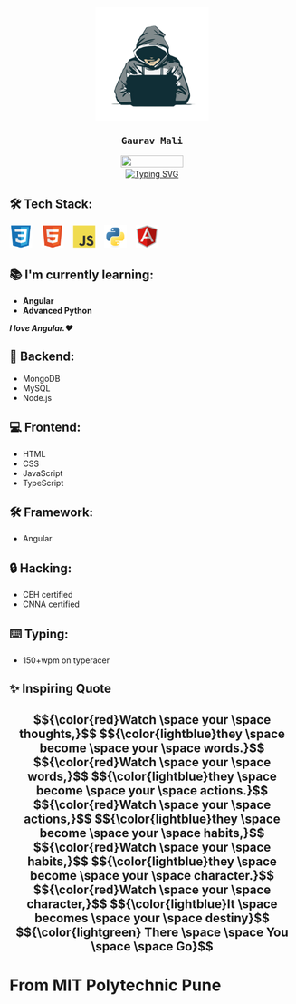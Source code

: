 <div align='center'>
  <div>
    <img src='https://github.com/AshishAntil07/AshishAntil07/blob/home/Prog.png' width='200px' height='200px'>
  </div>
  <h3>
    <pre>Gaurav Mali</pre>
  </h3>
  <div><img src="https://komarev.com/ghpvc/?username=GauravMali&style=flat-square&color=6ec6de" height='21px' width = '110px'/></div>
</div>

<div align='center'>
  <a href="https://git.io/typing-svg"><img src="https://readme-typing-svg.herokuapp.com?font=Fira+Code%2c+consolas&size=25&duration=5000&pause=200&center=true&vCenter=true&width=1000&lines=It's+Gaurav%2C+a+programmer+from+India.;Taking+tutorials+from+Youtube.;Self-taught+programmer+and+tech+enthusiast.;2%2B+years+of+experience+in+web+development." alt="Typing SVG" /></a>
</div>

## 🛠 Tech Stack:

<div>
  <img src="https://github.com/devicons/devicon/blob/master/icons/css3/css3-original.svg"  title="CSS3" alt="CSS" width="40" height="40"/>&nbsp;&nbsp;&nbsp;
  <img src="https://github.com/devicons/devicon/blob/master/icons/html5/html5-original.svg" title="HTML5" alt="HTML" width="40" height="40"/>&nbsp;&nbsp;&nbsp;
  <img src="https://github.com/devicons/devicon/blob/master/icons/javascript/javascript-original.svg" title="JavaScript" alt="JavaScript" width="40" height="40"/>&nbsp;&nbsp;&nbsp;
  <img src="https://github.com/devicons/devicon/blob/master/icons/python/python-original.svg" title="Python" alt="Python" width="40" height="40"/>&nbsp;&nbsp;&nbsp;
  <img src="https://github.com/devicons/devicon/blob/master/icons/angularjs/angularjs-original.svg" title="Angular" alt="Angular" width="40" height="40"/>&nbsp;&nbsp;&nbsp;
</div>

## 📚 I'm currently learning:

- **Angular**
- **Advanced Python**

**_I love Angular.❤_**

## 💼 Backend:

- MongoDB
- MySQL
- Node.js

## 💻 Frontend:

- HTML
- CSS
- JavaScript
- TypeScript

## 🛠️ Framework:

- Angular

## 🔒 Hacking:

- CEH certified
- CNNA certified

## ⌨️ Typing:

- 150+wpm on typeracer



## ✨ Inspiring Quote 

<h2 align='center'>

<div align='center'> 
  $${\color{red}Watch \space your \space thoughts,}$$
$${\color{lightblue}they \space become \space your \space words.}$$
</div>

<div align='center'>  
 $${\color{red}Watch \space your \space words,}$$
 $${\color{lightblue}they \space become \space your \space actions.}$$
</div>

<div align='center'> 
 $${\color{red}Watch \space your \space actions,}$$
 $${\color{lightblue}they \space become \space your \space habits,}$$
</div>

<div align='center'> 
 $${\color{red}Watch \space your \space habits,}$$
 $${\color{lightblue}they \space become \space your \space character.}$$
</div>

<div align='center'> 
 $${\color{red}Watch \space your \space character,}$$
 $${\color{lightblue}It \space  becomes \space your \space destiny}$$
</div>

<div align='center'> 
 $${\color{lightgreen} There \space \space   You \space \space  Go}$$
</div>
</h2>




# From MIT Polytechnic Pune
